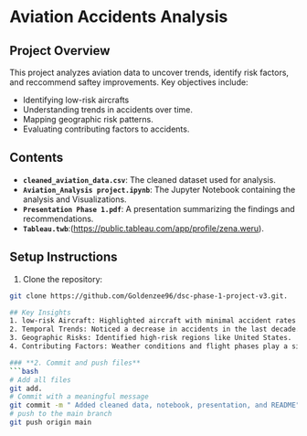 # Aviation Accidents Analysis
## Project Overview
This project analyzes aviation data to uncover trends, identify risk factors, and reccommend saftey improvements.
Key objectives include:
- Identifying low-risk aircrafts
- Understanding trends in accidents over time.
- Mapping geographic risk patterns.
- Evaluating contributing factors to accidents.

## Contents
- **`cleaned_aviation_data.csv`**: The cleaned dataset used for analysis.
- **`Aviation_Analysis project.ipynb`**: The Jupyter Notebook containing the analysis and Visualizations.
- **`Presentation Phase 1.pdf`**: A presentation summarizing the findings and recommendations.
- **`Tableau.twb`**:(https://public.tableau.com/app/profile/zena.weru).

## Setup Instructions
1. Clone the repository:
```bash
git clone https://github.com/Goldenzee96/dsc-phase-1-project-v3.git.

## Key Insights
1. low-risk Aircraft: Highlighted aircraft with minimal accident rates and fatalities.
2. Temporal Trends: Noticed a decrease in accidents in the last decade.
3. Geographic Risks: Identified high-risk regions like United States.
4. Contributing Factors: Weather conditions and flight phases play a significant role in accident severity.

### **2. Commit and push files**
```bash
# Add all files
git add.
# Commit with a meaningful message
git commit -m " Added cleaned data, notebook, presentation, and README"
# push to the main branch
git push origin main
